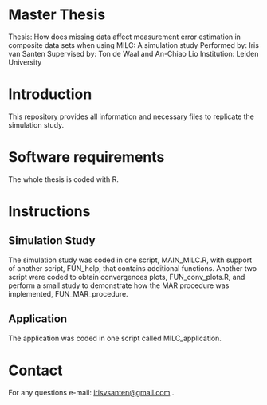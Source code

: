 # Master Thesis
Thesis: How does missing data affect measurement error estimation in composite data sets when using MILC: A simulation study
Performed by: Iris van Santen
Supervised by: Ton de Waal and An-Chiao Lio
Institution: Leiden University

# Introduction
This repository provides all information and necessary files to replicate the simulation study.

# Software requirements
The whole thesis is coded with R. 

# Instructions
## Simulation Study
The simulation study was coded in one script, MAIN_MILC.R, with support of another script, FUN_help, that contains additional functions. Another two script were coded to obtain convergences plots, FUN_conv_plots.R, and perform a small study to demonstrate how the MAR procedure was implemented, FUN_MAR_procedure. 

## Application
The application was coded in one script called MILC_application. 

# Contact
For any questions e-mail: irisvsanten@gmail.com . 
